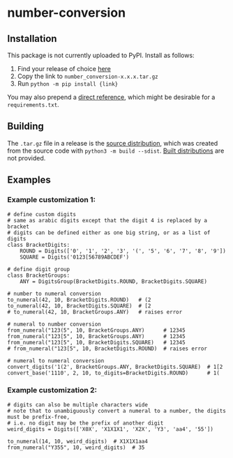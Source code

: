 # number-conversion

## Installation
This package is not currently uploaded to PyPI. Install as follows:

1. Find your release of choice [here](https://github.com/pschlo/number-conversion/releases)
2. Copy the link to `number_conversion-x.x.x.tar.gz`
3. Run `python -m pip install {link}`

You may also prepend a [direct reference](https://peps.python.org/pep-0440/#direct-references), which might be desirable for a `requirements.txt`.


## Building
The `.tar.gz` file in a release is the
[source distribution](https://packaging.python.org/en/latest/glossary/#term-Source-Distribution-or-sdist), which was created from the source code with `python3 -m build --sdist`.
[Built distributions](https://packaging.python.org/en/latest/glossary/#term-Built-Distribution)
are not provided.


## Examples

### Example customization 1:

```python3
# define custom digits
# same as arabic digits except that the digit 4 is replaced by a bracket
# digits can be defined either as one big string, or as a list of digits
class BracketDigits:
    ROUND = Digits(['0', '1', '2', '3', '(', '5', '6', '7', '8', '9'])
    SQUARE = Digits('0123[56789ABCDEF')

# define digit group
class BracketGroups:
    ANY = DigitsGroup(BracketDigits.ROUND, BracketDigits.SQUARE)

# number to numeral conversion
to_numeral(42, 10, BracketDigits.ROUND)   # (2
to_numeral(42, 10, BracketDigits.SQUARE)  # [2
# to_numeral(42, 10, BracketGroups.ANY)   # raises error

# numeral to number conversion
from_numeral("123(5", 10, BracketGroups.ANY)      # 12345
from_numeral("123[5", 10, BracketGroups.ANY)      # 12345
from_numeral("123[5", 10, BracketDigits.SQUARE)   # 12345
# from_numeral("123[5", 10, BracketDigits.ROUND)  # raises error

# numeral to numeral conversion
convert_digits('1(2', BracketGroups.ANY, BracketDigits.SQUARE)  # 1[2
convert_base('1110', 2, 10, to_digits=BracketDigits.ROUND)      # 1(
```

### Example customization 2:

```python3
# digits can also be multiple characters wide
# note that to unambiguously convert a numeral to a number, the digits must be prefix-free,
# i.e. no digit may be the prefix of another digit
weird_digits = Digits(['X0X', 'X1X1X1', 'X2X', 'Y3', 'aa4', '55'])

to_numeral(14, 10, weird_digits)  # X1X1X1aa4
from_numeral("Y355", 10, weird_digits)  # 35
```
